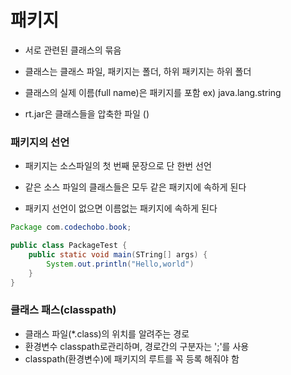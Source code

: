 # 패키지

- 서로 관련된 클래스의 묶음

- 클래스는 클래스 파일, 패키지는 폴더, 하위 패키지는 하위 폴더
- 클래스의 실제 이름(full name)은 패키지를 포함 ex) java.lang.string
- rt.jar은 클래스들을 압축한 파일 ()

### 패키지의 선언

- 패키지는 소스파일의 첫 번째 문장으로 단 한번 선언

- 같은 소스 파일의 클래스들은 모두 같은 패키지에 속하게 된다
- 패키지 선언이 없으면 이름없는 패키지에 속하게 된다

```java
Package com.codechobo.book;

public class PackageTest {
    public static void main(STring[] args) {
        System.out.println("Hello,world")
    }
}


```



### 클래스 패스(classpath)

- 클래스 파일(*.class)의 위치를 알려주는 경로
- 환경변수 classpath로관리하며, 경로간의 구분자는 ';'를 사용
- classpath(환경변수)에 패키지의 루트를 꼭 등록 해줘야 함
